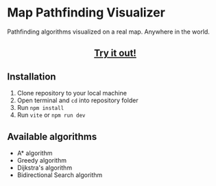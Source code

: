 <h1>Map Pathfinding Visualizer</h1>
<p>Pathfinding algorithms visualized on a real map. Anywhere in the world.</p>

<h2 align="center">
    <a href="">
        <b>Try it out!</b>
    </a>
</h2>


## Installation
1. Clone repository to your local machine
2. Open terminal and `cd` into repository folder
3. Run `npm install`
4. Run `vite` or `npm run dev`

## Available algorithms
- A* algorithm
- Greedy algorithm
- Dijkstra's algorithm
- Bidirectional Search algorithm
